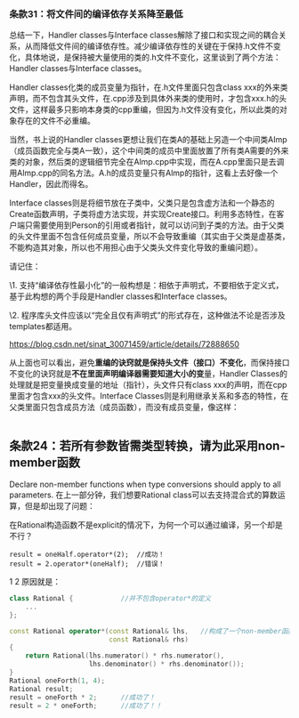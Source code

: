 ### 条款31：将文件间的编译依存关系降至最低

总结一下，Handler classes与Interface classes解除了接口和实现之间的耦合关系，从而降低文件间的编译依存性。减少编译依存性的关键在于保持.h文件不变化，具体地说，是保持被大量使用的类的.h文件不变化，这里谈到了两个方法：Handler classes与Interface classes。

Handler classes化类的成员变量为指针，在.h文件里面只包含class xxx的外来类声明，而不包含其头文件，在.cpp涉及到具体外来类的使用时，才包含xxx.h的头文件，这样最多只影响本身类的cpp重编，但因为.h文件没有变化，所以此类的对象存在的文件不必重编。

当然，书上说的Handler classes更想让我们在类A的基础上另造一个中间类AImp（成员函数完全与类A一致），这个中间类的成员中里面放置了所有类A需要的外来类的对象，然后类的逻辑细节完全在Almp.cpp中实现，而在A.cpp里面只是去调用Almp.cpp的同名方法。A.h的成员变量只有Almp的指针，这看上去好像一个Handler，因此而得名。

Interface classes则是将细节放在子类中，父类只是包含虚方法和一个静态的Create函数声明，子类将虚方法实现，并实现Create接口。利用多态特性，在客户端只需要使用到Person的引用或者指针，就可以访问到子类的方法。由于父类的头文件里面不包含任何成员变量，所以不会导致重编（其实由于父类是虚基类，不能构造其对象，所以也不用担心由于父类头文件变化导致的重编问题）。

请记住：

\1. 支持“编译依存性最小化”的一般构想是：相依于声明式，不要相依于定义式，基于此构想的两个手段是Handler classes和Interface classes。

\2. 程序库头文件应该以“完全且仅有声明式”的形式存在，这种做法不论是否涉及templates都适用。

https://blog.csdn.net/sinat_30071459/article/details/72888650

从上面也可以看出，避免**重编的诀窍就是保持头文件（接口）不变化**，而保持接口不变化的诀窍就是**不在里面声明编译器需要知道大小的变**量，Handler Classes的处理就是把变量换成变量的地址（指针），头文件只有class xxx的声明，而在cpp里面才包含xxx的头文件。Interface Classes则是利用继承关系和多态的特性，在父类里面只包含成员方法（成员函数），而没有成员变量，像这样：

```

```





## 条款24：若所有参数皆需类型转换，请为此采用non-member函数

Declare non-member functions when type conversions should apply to all parameters.
在上一部分钟，我们想要Rational class可以去支持混合式的算数运算，但是却出现了问题：

在Rational构造函数不是explicit的情况下，为何一个可以通过编译，另一个却是不行？

```
result = oneHalf.operator*(2);  //成功！
result = 2.operator*(oneHalf);  //错误！
```

1
2
原因就是：

```c++
class Rational {            //并不包含operator*的定义
    ...
};

const Rational operator*(const Rational& lhs,   //构成了一个non-member函数
                         const Rational& rhs)
{   
    return Rational(lhs.numerator() * rhs.numerator(),
                    lhs.denominator() * rhs.denominator());
}
Rational oneForth(1, 4);
Rational result;
result = oneForth * 2;      //成功了！
result = 2 * oneForth;      //成功了！！
```

